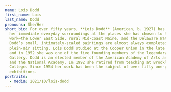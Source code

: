 ```yaml
---
name: Lois Dodd
first_name: Lois
last_name: Dodd
pronouns: She/Her
short_bio: For over fifty years, **Lois Dodd** (American, b. 1927) has painted
  her immediate everyday surroundings at the places she has chosen to live and
  work—the Lower East Side, rural Mid-Coast Maine, and the Delaware Water Gap.
  Dodd’s small, intimately-scaled paintings are almost always completed in one
  plein-air sitting. Lois Dodd studied at the Cooper Union in the late 1940s,
  and in 1952 she was one of the five founding members of the legendary Tanager
  Gallery. Dodd is an elected member of the American Academy of Arts and Letters
  and the National Academy. In 1992 she retired from teaching at Brooklyn
  College. Since 1954 her work has been the subject of over fifty one-person
  exhibitions.
portraits:
  - media: 2021/10/lois-dodd
---
```

